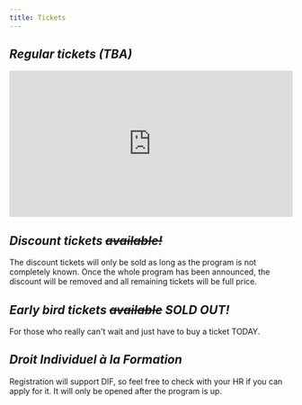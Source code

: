 ```yaml
---
title: Tickets
---
```


<em>Regular tickets (TBA)</em>
------------------
<div style="width:100%; text-align:left;">
  <iframe src="http://www.eventbrite.com/tickets-external?eid=7490047935&ref=etckt&v=2" frameborder="0" height="260px" width="100%" vspace="0" hspace="0" marginheight="5" marginwidth="5" scrolling="no" allowtransparency="true"></iframe>
</div> 

<em>Discount tickets <strike>available!</strike></em>
------------------
The discount tickets will only be sold as long as the program is not completely known. Once the whole program has been announced, the discount will be removed and all remaining tickets will be full price.

<em>Early bird tickets <strike>available</strike> SOLD OUT!</em>
------------------
For those who really can't wait and just have to buy a ticket TODAY.

<em>Droit Individuel à la Formation</em>
------------------
Registration will support DIF, so feel free to check with your HR if you can apply for it. It will only be opened after the program is up. 
